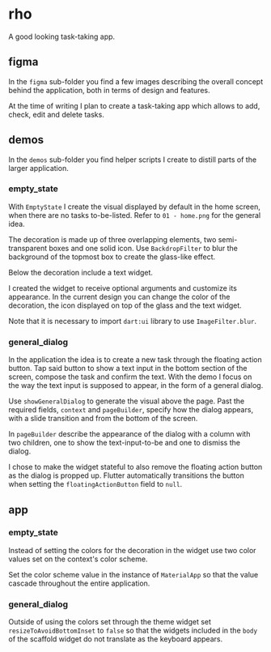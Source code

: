 # rho

A good looking task-taking app.

## figma

In the `figma` sub-folder you find a few images describing the overall concept behind the application, both in terms of design and features.

At the time of writing I plan to create a task-taking app which allows to add, check, edit and delete tasks.

## demos

In the `demos` sub-folder you find helper scripts I create to distill parts of the larger application.

### empty_state

With `EmptyState` I create the visual displayed by default in the home screen, when there are no tasks to-be-listed. Refer to `01 - home.png` for the general idea.

The decoration is made up of three overlapping elements, two semi-transparent boxes and one solid icon. Use `BackdropFilter` to blur the background of the topmost box to create the glass-like effect.

Below the decoration include a text widget.

I created the widget to receive optional arguments and customize its appearance. In the current design you can change the color of the decoration, the icon displayed on top of the glass and the text widget.

Note that it is necessary to import `dart:ui` library to use `ImageFilter.blur`.

### general_dialog

In the application the idea is to create a new task through the floating action button. Tap said button to show a text input in the bottom section of the screen, compose the task and confirm the text. With the demo I focus on the way the text input is supposed to appear, in the form of a general dialog.

Use `showGeneralDialog` to generate the visual above the page. Past the required fields, `context` and `pageBuilder`, specify how the dialog appears, with a slide transition and from the bottom of the screen.

In `pageBuilder` describe the appearance of the dialog with a column with two children, one to show the text-input-to-be and one to dismiss the dialog.

I chose to make the widget stateful to also remove the floating action button as the dialog is propped up. Flutter automatically transitions the button when setting the `floatingActionButton` field to `null`.

## app

### empty_state

Instead of setting the colors for the decoration in the widget use two color values set on the context's color scheme.

Set the color scheme value in the instance of `MaterialApp` so that the value cascade throughout the entire application.

### general_dialog

Outside of using the colors set through the theme widget set `resizeToAvoidBottomInset` to `false` so that the widgets included in the `body` of the scaffold widget do not translate as the keyboard appears.
